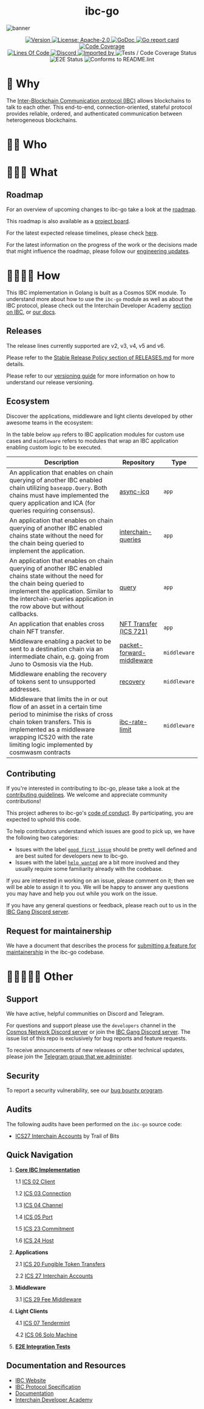 <div align="center">
  <h1>ibc-go</h1>
</div>

![banner](docs/ibc-go-image.png)

<div align="center">
  <a href="https://github.com/cosmos/ibc-go/releases/latest">
    <img alt="Version" src="https://img.shields.io/github/tag/cosmos/ibc-go.svg" />
  </a>
  <a href="https://github.com/cosmos/ibc-go/blob/main/LICENSE">
    <img alt="License: Apache-2.0" src="https://img.shields.io/github/license/cosmos/ibc-go.svg" />
  </a>
  <a href="https://pkg.go.dev/github.com/cosmos/ibc-go?tab=doc">
    <img alt="GoDoc" src="https://godoc.org/github.com/cosmos/ibc-go?status.svg" />
  </a>
  <a href="https://goreportcard.com/report/github.com/cosmos/ibc-go">
    <img alt="Go report card" src="https://goreportcard.com/badge/github.com/cosmos/ibc-go" />
  </a>
  <a href="https://codecov.io/gh/cosmos/ibc-go">
    <img alt="Code Coverage" src="https://codecov.io/gh/cosmos/ibc-go/branch/main/graph/badge.svg" />
  </a>
</div>
<div align="center">
  <a href="https://github.com/cosmos/ibc-go">
    <img alt="Lines Of Code" src="https://tokei.rs/b1/github/cosmos/ibc-go" />
  </a>
  <a href="https://discord.gg/AzefAFd">
    <img alt="Discord" src="https://img.shields.io/discord/669268347736686612.svg" />
  </a>
  <a href="https://sourcegraph.com/github.com/cosmos/ibc-go?badge">
    <img alt="Imported by" src="https://sourcegraph.com/github.com/cosmos/ibc-go/-/badge.svg" />
  </a>
    <img alt="Tests / Code Coverage Status" src="https://github.com/cosmos/ibc-go/workflows/Tests%20/%20Code%20Coverage/badge.svg" />
    <img alt="E2E Status" src="https://github.com/cosmos/ibc-go/workflows/Tests%20/%20E2E/badge.svg" />  
    <img alt="Conforms to README.lint" src="https://img.shields.io/badge/README.lint-conforming-brightgreen" />

</div>

🌌 Why
=============================

The [Inter-Blockchain Communication protocol (IBC)](https://ibcprotocol.dev/) allows blockchains to talk to each other. This end-to-end, connection-oriented, stateful protocol provides reliable, ordered, and authenticated communication between heterogeneous blockchains. 


🌌🌌 Who
=============================


🌌🌌🌌 What
=============================

## Roadmap

For an overview of upcoming changes to ibc-go take a look at the [roadmap](./docs/roadmap/roadmap.md).

This roadmap is also available as a [project board](https://github.com/orgs/cosmos/projects/7/views/25).

For the latest expected release timelines, please check [here](https://github.com/cosmos/ibc-go/wiki/Release-timeline).

For the latest information on the progress of the work or the decisions made that might influence the roadmap, please follow our [engineering updates](https://github.com/cosmos/ibc-go/wiki/Engineering-updates).

🌌🌌🌌🌌 How
=============================

This IBC implementation in Golang is built as a Cosmos SDK module. To understand more about how to use the `ibc-go` module as well as about the IBC protocol, please check out the Interchain Developer Academy [section on IBC](https://tutorials.cosmos.network/academy/3-ibc/), or [our docs](https://ibc.cosmos.network/main/ibc/overview.html).

## Releases

The release lines currently supported are v2, v3, v4, v5 and v6. 

Please refer to the [Stable Release Policy section of RELEASES.md](https://github.com/cosmos/ibc-go/blob/main/RELEASES.md#stable-release-policy) for more details.

Please refer to our [versioning guide](https://github.com/cosmos/ibc-go/blob/main/RELEASES.md) for more information on how to understand our release versioning.

## Ecosystem

Discover the applications, middleware and light clients developed by other awesome teams in the ecosystem:

In the table below
`app` refers to IBC application modules for custom use cases and
`middleware` refers to modules that wrap an IBC application enabling custom logic to be executed.


|Description|Repository|Type|
|----------|----------|----|
|An application that enables on chain querying of another IBC enabled chain utilizing `baseapp.Query`. Both chains must have implemented the query application and ICA (for queries requiring consensus).|[async-icq](https://github.com/strangelove-ventures/async-icq)|`app`|
|An application that enables on chain querying of another IBC enabled chains state without the need for the chain being queried to implement the application.|[interchain-queries](https://github.com/ingenuity-build/interchain-queries)|`app`|
|An application that enables on chain querying of another IBC enabled chains state without the need for the chain being queried to implement the application. Similar to the interchain-queries application in the row above but without callbacks.|[query](https://github.com/defund-labs/defund/tree/main/x/query)|`app`|
|An application that enables cross chain NFT transfer.|[NFT Transfer (ICS 721)](https://github.com/bianjieai/nft-transfer)|`app`|
|Middleware enabling a packet to be sent to a destination chain via an intermediate chain, e.g. going from Juno to Osmosis via the Hub.|[packet-forward-middleware](https://github.com/strangelove-ventures/packet-forward-middleware)|`middleware`|
|Middleware enabling the recovery of tokens sent to unsupported addresses.|[recovery](https://github.com/evmos/evmos/tree/main/x/recovery)|`middleware`|
|Middleware that limits the in or out flow of an asset in a certain time period to minimise the risks of cross chain token transfers. This is implemented as a middleware wrapping ICS20 with the rate limiting logic implemented by cosmwasm contracts|[ibc-rate-limit](https://github.com/osmosis-labs/osmosis/tree/main/x/ibc-rate-limit)|`middleware`|

## Contributing

If you're interested in contributing to ibc-go, please take a look at the [contributing guidelines](./CONTRIBUTING.md). We welcome and appreciate community contributions!

This project adheres to ibc-go's [code of conduct](./CODE_OF_CONDUCT.md). By participating, you are expected to uphold this code.

To help contributors understand which issues are good to pick up, we have the following two categories:
- Issues with the label [`good first issue`](https://github.com/cosmos/ibc-go/issues?q=is%3Aopen+is%3Aissue+label%3A%22good+first+issue%22) should be pretty well defined and are best suited for developers new to ibc-go.
- Issues with the label [`help wanted`](https://github.com/cosmos/ibc-go/issues?q=is%3Aopen+is%3Aissue+label%3A%22help+wanted%22) are a bit more involved and they usually require some familiarity already with the codebase.

If you are interested in working on an issue, please comment on it; then we will be able to assign it to you. We will be happy to answer any questions you may have and help you out while you work on the issue.

If you have any general questions or feedback, please reach out to us in the [IBC Gang Discord server](https://discord.com/channels/955868717269516318/955883113484013578).

## Request for maintainership

We have a document that describes the process for [submitting a feature for maintainership](./MAINTAINERSHIP.md) in the ibc-go codebase.


🌌🌌🌌🌌🌌 Other
=============================
## Support

We have active, helpful communities on Discord and Telegram.

For questions and support please use the `developers` channel in the [Cosmos Network Discord server](https://discord.com/channels/669268347736686612/1019978171367559208) or join the [IBC Gang Discord server](https://discord.gg/RdpdkaXKpZ). The issue list of this repo is exclusively for bug reports and feature requests.

To receive announcements of new releases or other technical updates, please join the [Telegram group that we administer](https://t.me/ibc_is_expansive).


## Security

To report a security vulnerability, see our [bug bounty program](https://hackerone.com/cosmos).

## Audits

The following audits have been performed on the `ibc-go` source code:

- [ICS27 Interchain Accounts](https://github.com/cosmos/ibc-go/tree/main/docs/apps/interchain-accounts/audits) by Trail of Bits

## Quick Navigation

1. **[Core IBC Implementation](https://github.com/cosmos/ibc-go/tree/main/modules/core)**

    1.1 [ICS 02 Client](https://github.com/cosmos/ibc-go/tree/main/modules/core/02-client)

    1.2 [ICS 03 Connection](https://github.com/cosmos/ibc-go/tree/main/modules/core/03-connection)

    1.3 [ICS 04 Channel](https://github.com/cosmos/ibc-go/tree/main/modules/core/04-channel)

    1.4 [ICS 05 Port](https://github.com/cosmos/ibc-go/tree/main/modules/core/05-port)

    1.5 [ICS 23 Commitment](https://github.com/cosmos/ibc-go/tree/main/modules/core/23-commitment/types)

    1.6 [ICS 24 Host](https://github.com/cosmos/ibc-go/tree/main/modules/core/24-host)

2. **Applications**

    2.1 [ICS 20 Fungible Token Transfers](https://github.com/cosmos/ibc-go/tree/main/modules/apps/transfer)

    2.2 [ICS 27 Interchain Accounts](https://github.com/cosmos/ibc-go/tree/main/modules/apps/27-interchain-accounts)

3. **Middleware**

    3.1 [ICS 29 Fee Middleware](https://github.com/cosmos/ibc-go/tree/main/modules/apps/29-fee)

4. **Light Clients**

    4.1 [ICS 07 Tendermint](https://github.com/cosmos/ibc-go/tree/main/modules/light-clients/07-tendermint)

    4.2 [ICS 06 Solo Machine](https://github.com/cosmos/ibc-go/tree/main/modules/light-clients/06-solomachine)

5. **[E2E Integration Tests](https://github.com/cosmos/ibc-go/tree/main/e2e)**

## Documentation and Resources

- [IBC Website](https://ibcprotocol.dev/)
- [IBC Protocol Specification](https://github.com/cosmos/ibc)
- [Documentation](https://ibc.cosmos.network/main/ibc/overview.html)
- [Interchain Developer Academy](https://tutorials.cosmos.network/academy/3-ibc/)
